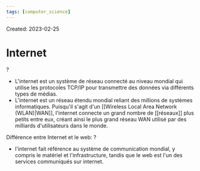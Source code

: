 ```yaml
---
tags: [computer_science] 
---
```

Created: 2023-02-25

# Internet
?
- L'internet est un système de réseau connecté au niveau mondial qui utilise les protocoles TCP/IP pour transmettre des données via différents types de médias.
- L'internet est un réseau étendu mondial reliant des millions de systèmes informatiques. Puisqu'il s'agit d'un [[Wireless Local Area Network (WLAN)|WAN]], l'internet connecte un grand nombre de [[réseaux]] plus petits entre eux, créant ainsi le plus grand réseau WAN utilisé par des milliards d'utilisateurs dans le monde.
<!--SR:!2023-12-23,171,248-->

Différence entre Internet et le web:
?
- l'internet fait référence au système de communication mondial, y compris le matériel et l'infrastructure, tandis que le web est l'un des services communiqués sur internet.
<!--SR:!2023-10-11,102,190-->
